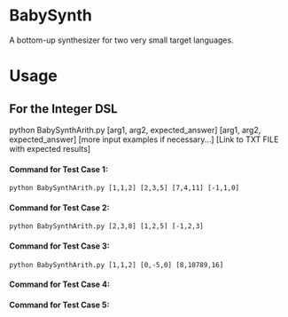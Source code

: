 # BabySynth
A bottom-up synthesizer for two very small target languages.

# Usage
## For the Integer DSL
python BabySynthArith.py [arg1, arg2, expected_answer] [arg1, arg2, expected_answer] [more input examples if necessary...]
[Link to TXT FILE with expected results]

#### Command for Test Case 1:
`python BabySynthArith.py [1,1,2] [2,3,5] [7,4,11] [-1,1,0]`

#### Command for Test Case 2:
`python BabySynthArith.py [2,3,8] [1,2,5] [-1,2,3]`

#### Command for Test Case 3:
`python BabySynthArith.py [1,1,2] [0,-5,0] [8,10789,16]`

#### Command for Test Case 4:

#### Command for Test Case 5:
